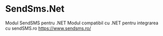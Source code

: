 # SendSms.Net
Modul SendSMS pentru .NET
Modul compatibil cu .NET pentru integrarea cu sendSMS.ro https://www.sendsms.ro/
